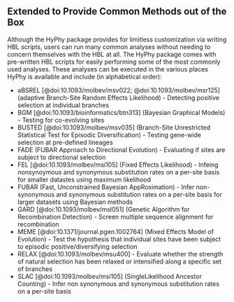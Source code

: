 ## Extended to Provide Common Methods out of the Box

Although the HyPhy package provides for limitless customization via writing HBL scripts, users can run many common analyses without needing to concern themselves with the HBL at all. 
The HyPhy package comes with pre-written HBL scripts for easily performing some of the most commonly used analyses. 
These analyses can be executed in the various places HyPhy is available and include (in alphabetical order):  
  
+ aBSREL [@doi:10.1093/molbev/msv022; @doi:10.1093/molbev/msr125] (adaptive Branch-Site Random Effects Likelihood) - Detecting positive selection at individual branches  
+ BGM [@doi:10.1093/bioinformatics/btn313] (Bayesian Graphical Models) - Testing for co-evolving sites  
+ BUSTED [@doi:10.1093/molbev/msv035] (Branch-Site Unrestricted Statistical Test for Episodic Diversification) - Testing gene-wide selection at pre-defined lineages  
+ FADE (FUBAR Approach to Directional Evolution) - Evaluating if sites are subject to directional selection  
+ FEL [@doi:10.1093/molbev/msi105] (Fixed Effects Likelihood) - Infeing nonsynoymous and synonymous substitution rates on a per-site basis for smaller datastes using maximum likelihood  
+ FUBAR (Fast, Unconstrained Bayesian AppRoximation) - Infer non-synonymous and synonymous substitution rates on a per-site basis for larger datasets using Bayesian methods  
+ GARD [@doi:10.1093/molbev/msl051] (Genetic Algorithm for Recombination Detection) - Screen multiple sequence alignment for recombination  
+ MEME [@doi:10.1371/journal.pgen.1002764] (Mixed Effects Model of Evolution) - Test the hypothesis that individual sites have been subject to episodic positive/diversifying selection  
+ RELAX [@doi:10.1093/molbev/msu400] - Evaluate whether the strength of natural selection has been relaxed or intensified along a specific set of branches  
+ SLAC [@doi:10.1093/molbev/msi105] (SingleLikelihood Ancestor Counting) - Infer non synonymous and synonymous substitution rates on a per-site basis 
